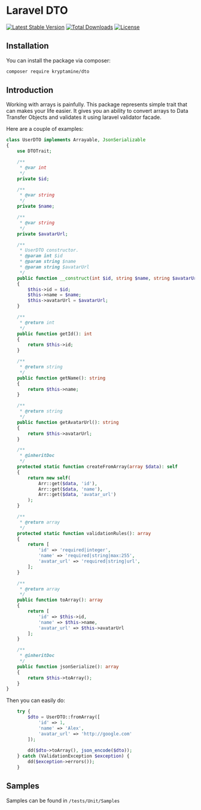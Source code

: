 # Laravel DTO

[![Latest Stable Version](https://poser.pugx.org/kryptamine/dto/v/stable)](https://packagist.org/packages/imTigger/laravel-job-status)
[![Total Downloads](https://poser.pugx.org/kryptamine/dto/downloads)](https://packagist.org/packages/imTigger/laravel-job-status)
[![License](https://poser.pugx.org/kryptamine/dto/license)](https://packagist.org/packages/imTigger/laravel-job-status)
## Installation

You can install the package via composer:

```bash
composer require kryptamine/dto
```

## Introduction

Working with arrays is painfully.
This package represents simple trait that can makes your life easier. 
It gives you an ability to convert arrays to Data Transfer Objects and validates 
it using laravel validator facade.

Here are a couple of examples:

```php
class UserDTO implements Arrayable, JsonSerializable
{
    use DTOTrait;

    /**
     * @var int
     */
    private $id;

    /**
     * @var string
     */
    private $name;

    /**
     * @var string
     */
    private $avatarUrl;

    /**
     * UserDTO constructor.
     * @param int $id
     * @param string $name
     * @param string $avatarUrl
     */
    public function __construct(int $id, string $name, string $avatarUrl)
    {
        $this->id = $id;
        $this->name = $name;
        $this->avatarUrl = $avatarUrl;
    }

    /**
     * @return int
     */
    public function getId(): int
    {
        return $this->id;
    }

    /**
     * @return string
     */
    public function getName(): string
    {
        return $this->name;
    }

    /**
     * @return string
     */
    public function getAvatarUrl(): string
    {
        return $this->avatarUrl;
    }

    /**
     * @inheritDoc
     */
    protected static function createFromArray(array $data): self
    {
        return new self(
            Arr::get($data, 'id'),
            Arr::get($data, 'name'),
            Arr::get($data, 'avatar_url')
        );
    }

    /**
     * @return array
     */
    protected static function validationRules(): array
    {
        return [
            'id' => 'required|integer',
            'name' => 'required|string|max:255',
            'avatar_url' => 'required|string|url',
        ];
    }

    /**
     * @return array
     */
    public function toArray(): array
    {
        return [
            'id' => $this->id,
            'name' => $this->name,
            'avatar_url' => $this->avatarUrl
        ];
    }

    /**
     * @inheritDoc
     */
    public function jsonSerialize(): array
    {
        return $this->toArray();
    }
}
```

Then you can easily do:
```php
    try {
        $dto = UserDTO::fromArray([
            'id' => 1,
            'name' => 'Alex',
            'avatar_url' => 'http://google.com'
        ]); 
        
        dd($dto->toArray(), json_encode($dto));
    } catch (ValidationException $exception) {
        dd($exception->errors());
    } 
```

## Samples
Samples can be found in `/tests/Unit/Samples`
